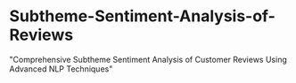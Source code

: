 # Subtheme-Sentiment-Analysis-of-Reviews
"Comprehensive Subtheme Sentiment Analysis of Customer Reviews Using Advanced NLP Techniques"
